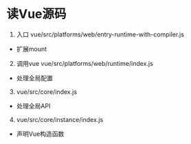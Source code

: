 # 读Vue源码

> 

1. 入口 vue/src/platforms/web/entry-runtime-with-compiler.js

- 扩展mount

2. 调用vue vue/src/platforms/web/runtime/index.js

- 处理全局配置

3. vue/src/core/index.js

- 处理全局API

4. vue/src/core/instance/index.js

- 声明Vue构造函数